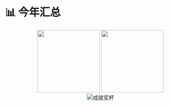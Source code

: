 # 📊 今年汇总

<div align="center">
  <img src="https://github-readme-stats.vercel.app/api?username=ShuShuicu&show_icons=true&theme=radical&locale=cn&hide_title=true&hide=issues" style="height: 165px;" />
  <img src="https://github-readme-stats.vercel.app/api/top-langs/?username=ShuShuicu&layout=compact&theme=radical&langs_count=8&locale=cn&1" style="height: 165px;" />
</div>

<div align="center">
  <img src="https://github-profile-trophy.vercel.app/?username=ShuShuicu&theme=radical&row=1&margin-w=15&column=7" alt="成就奖杯" />
</div>

